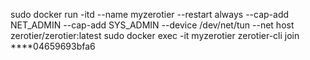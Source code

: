 sudo docker run -itd --name myzerotier --restart always --cap-add NET_ADMIN  --cap-add SYS_ADMIN --device /dev/net/tun --net host  zerotier/zerotier:latest
sudo docker exec -it myzerotier zerotier-cli join ****04659693bfa6